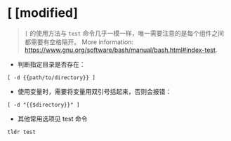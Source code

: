 # [ [modified]

> `[` 的使用方法与 `test` 命令几乎一模一样，唯一需要注意的是每个组件之间都需要有空格隔开。
> More information: <https://www.gnu.org/software/bash/manual/bash.html#index-test>.

- 判断指定目录是否存在：

`[ -d {{path/to/directory}} ]`

- 使用变量时，需要将变量用双引号括起来，否则会报错：

`[ -d "{{$directory}}" ]`

- 其他常用选项见 test 命令

`tldr test`

